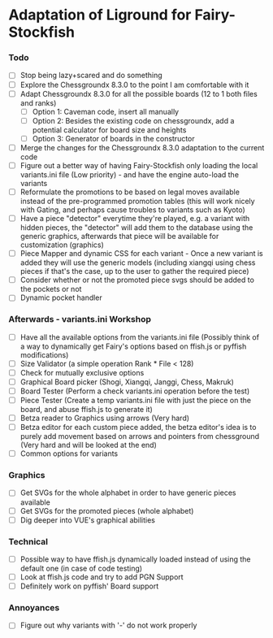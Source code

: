 # Adaptation of Liground for Fairy-Stockfish

### Todo

- [ ] Stop being lazy+scared and do something
- [ ] Explore the Chessgroundx 8.3.0 to the point I am comfortable with it
- [ ] Adapt Chessgroundx 8.3.0 for all the possible boards (12 to 1 both files and ranks)  
  - [ ] Option 1: Caveman code, insert all manually
  - [ ] Option 2: Besides the existing code on chessgroundx, add a potential calculator for board size and heights
  - [ ] Option 3: Generator of boards in the constructor
- [ ] Merge the changes for the Chessgroundx 8.3.0 adaptation to the current code
- [ ] Figure out a better way of having Fairy-Stockfish only loading the local variants.ini file (Low priority) - and have the engine auto-load the variants
- [ ] Reformulate the promotions to be based on legal moves available instead of the pre-programmed promotion tables (this will work nicely with Gating, and perhaps cause troubles to variants such as Kyoto)
- [ ] Have a piece "detector" everytime they're played, e.g. a variant with hidden pieces, the "detector" will add them to the database using the generic graphics, afterwards that piece will be available for customization (graphics)
- [ ] Piece Mapper and dynamic CSS for each variant - Once a new variant is added they will use the generic models (including xiangqi using chess pieces if that's the case, up to the user to gather the required piece)
- [ ] Consider whether or not the promoted piece svgs should be added to the pockets or not
- [ ] Dynamic pocket handler

### Afterwards - variants.ini Workshop
- [ ] Have all the available options from the variants.ini file (Possibly think of a way to dynamically get Fairy's options based on ffish.js or pyffish modifications)
- [ ] Size Validator (a simple operation Rank * File < 128) 
- [ ] Check for mutually exclusive options
- [ ] Graphical Board picker (Shogi, Xiangqi, Janggi, Chess, Makruk)
- [ ] Board Tester (Perform a check variants.ini operation before the test)
- [ ] Piece Tester (Create a temp variants.ini file with just the piece on the board, and abuse ffish.js to generate it)
- [ ] Betza reader to Graphics using arrows (Very hard)
- [ ] Betza editor for each custom piece added, the betza editor's idea is to purely add movement based on arrows and pointers from chessground (Very hard and will be looked at the end)
- [ ] Common options for variants 

### Graphics
- [ ] Get SVGs for the whole alphabet in order to have generic pieces available
- [ ] Get SVGs for the promoted pieces (whole alphabet)
- [ ] Dig deeper into VUE's graphical abilities

### Technical
- [ ] Possible way to have ffish.js dynamically loaded instead of using the default one (in case of code testing)
- [ ] Look at ffish.js code and try to add PGN Support
- [ ] Definitely work on pyffish' Board support

### Annoyances
- [ ] Figure out why variants with '-' do not work properly
